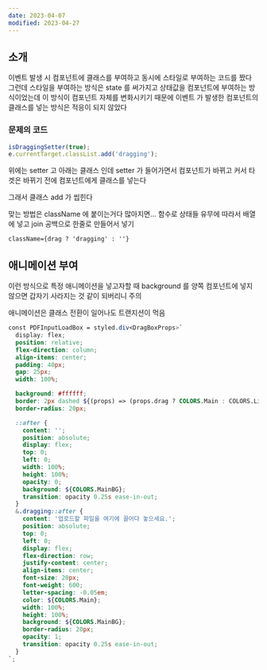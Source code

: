 ```yaml
---
date: 2023-04-07
modified: 2023-04-27
---
```


## 소개

이벤트 발생 시 컴포넌트에 클래스를 부여하고 동시에 스타일로 부여하는 코드를 짰다
그런데 스타일을 부여하는 방식은 state 를 써가지고 상태값을 컴포넌트에 부여하는 방식이었는데
이 방식이 컴포넌트 자체를 변화시키기 때문에 이벤트 가 발생한 컴포넌트의 클래스를 넣는 방식은 적응이 되지 않았다

### 문제의 코드

```js
isDraggingSetter(true);
e.currentTarget.classList.add('dragging');
```

위에는 setter 고 아래는 클래스 인데 setter 가 들어가면서 컴포넌트가 바뀌고
커서 타겟은 바뀌기 전에 컴포넌트에게 클래스를 넣는다

그래서 클래스 add 가 씹힌다

맞는 방법은 className 에 붙이는거다
많아지면...
함수로 상태들 유무에 따라서 배열에 넣고 join 공백으로 한줄로 만들어서 넣기

```
className={drag ? 'dragging' : ''}
```

## 애니메이션 부여

이런 방식으로 특정 애니메이션을 넣고자할 때
background 를 양쪽 컴포넌트에 넣지 않으면 갑자기 사라지는 것 같이 되버리니 주의

애니메이션은 클래스 전환이 일어나도 트랜지션이 먹음

```scss
const PDFInputLoadBox = styled.div<DragBoxProps>`
  display: flex;
  position: relative;
  flex-direction: column;
  align-items: center;
  padding: 40px;
  gap: 25px;
  width: 100%;

  background: #ffffff;
  border: 2px dashed ${(props) => (props.drag ? COLORS.Main : COLORS.Line_200)};
  border-radius: 20px;

  ::after {
    content: '';
    position: absolute;
    display: flex;
    top: 0;
    left: 0;
    width: 100%;
    height: 100%;
    opacity: 0;
    background: ${COLORS.MainBG};
    transition: opacity 0.25s ease-in-out;
  }
  &.dragging::after {
    content: '업로드할 파일을 여기에 끌어다 놓으세요.';
    position: absolute;
    top: 0;
    left: 0;
    display: flex;
    flex-direction: row;
    justify-content: center;
    align-items: center;
    font-size: 20px;
    font-weight: 600;
    letter-spacing: -0.05em;
    color: ${COLORS.Main};
    width: 100%;
    height: 100%;
    background: ${COLORS.MainBG};
    border-radius: 20px;
    opacity: 1;
    transition: opacity 0.25s ease-in-out;
  }
`;
```
